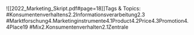 
![[2022_Marketing_Skript.pdf#page=18]]Tags & Topics:
   #Konsumentenverhaltens2.2Informationsverarbeitung2.3
   #Marktforschung4.Marketinginstrumente4.1Product4.2Price4.3Promotion4.4Place19
   #Mix2.Konsumentenverhalten2.1Zentrale
